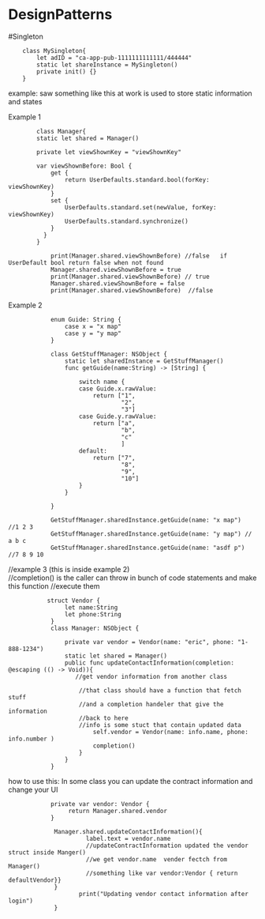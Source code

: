 # DesignPatterns

#Singleton

        class MySingleton{
            let adID = "ca-app-pub-1111111111111/444444"
            static let shareInstance = MySingleton()
            private init() {}
        }
  
  
example: saw something like this at work 
is used to store static information and states

Example 1

            class Manager{
            static let shared = Manager()

            private let viewShownKey = "viewShownKey"

            var viewShownBefore: Bool {
                get {
                    return UserDefaults.standard.bool(forKey: viewShownKey)
                }
                set {
                    UserDefaults.standard.set(newValue, forKey: viewShownKey)
                    UserDefaults.standard.synchronize()
                }
              }
            }

                print(Manager.shared.viewShownBefore) //false   if UserDefault bool return false when not found
                Manager.shared.viewShownBefore = true
                print(Manager.shared.viewShownBefore) // true
                Manager.shared.viewShownBefore = false
                print(Manager.shared.viewShownBefore)  //false
                
Example 2                
                
                enum Guide: String {
                    case x = "x map"
                    case y = "y map"
                }

                class GetStuffManager: NSObject {
                    static let sharedInstance = GetStuffManager()
                    func getGuide(name:String) -> [String] {

                        switch name {
                        case Guide.x.rawValue:
                            return ["1",
                                    "2",
                                    "3"]
                        case Guide.y.rawValue:
                            return ["a",
                                    "b",
                                    "c"
                                    ]
                        default:
                            return ["7",
                                    "8",
                                    "9",
                                    "10"]
                        }
                    }

                }

                GetStuffManager.sharedInstance.getGuide(name: "x map")  //1 2 3
                GetStuffManager.sharedInstance.getGuide(name: "y map") // a b c
                GetStuffManager.sharedInstance.getGuide(name: "asdf p") //7 8 9 10
                
                
 //example 3  (this is inside example 2)   
 //completion() is the caller can throw in bunch of code statements and make this function
 //execute them
 
               struct Vendor {
                    let name:String
                    let phone:String
                }
                class Manager: NSObject {

                    private var vendor = Vendor(name: "eric", phone: "1-888-1234")
                    static let shared = Manager()
                    public func updateContactInformation(completion: @escaping (() -> Void)){
                       //get vendor information from another class

                        //that class should have a function that fetch stuff
                        //and a completion handeler that give the information
                        //back to here
                        //info is some stuct that contain updated data
                            self.vendor = Vendor(name: info.name, phone: info.number )
                            completion()
                        }
                    }
                }

how to use this: In some class you can update the contract information and change your UI

                private var vendor: Vendor {
                     return Manager.shared.vendor
                }
                
                 Manager.shared.updateContactInformation(){
                          label.text = vendor.name 
                          //updateContractInformation updated the vendor struct inside Manger()
                          //we get vendor.name  vender fectch from  Manager()
                          //something like var vendor:Vendor { return defaultVendor}}
                 }
                        print("Updating vendor contact information after login")
                 }
                 
                 
